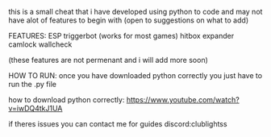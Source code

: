 this is a small cheat that i have developed using python to code and may not have alot of features to begin with (open to suggestions on what to add)


FEATURES:
ESP
triggerbot (works for most games)
hitbox expander
camlock 
wallcheck

(these features are not permenant and i will add more soon)

HOW TO RUN:
once you have downloaded python correctly you just have to run the .py file 

how to download python correctly:
https://www.youtube.com/watch?v=iwDQ4tkJ1UA

if theres issues you can contact me for guides 
discord:clublightss
